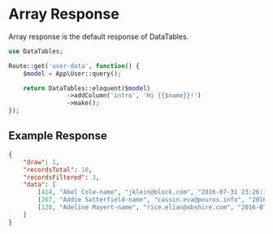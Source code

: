 # Array Response

Array response is the default response of DataTables.

```php
use DataTables;

Route::get('user-data', function() {
	$model = App\User::query();

	return DataTables::eloquent($model)
				->addColumn('intro', 'Hi {{$name}}!')
				->make();
});
```

<a name="response"></a>
## Example Response

```json
{
	"draw": 1,
	"recordsTotal": 10,
	"recordsFiltered": 3,
	"data": [
		[414, "Abel Cole-name", "jklein@block.com", "2016-07-31 23:26:10", "2016-07-31 23:26:10"],
		[267, "Addie Satterfield-name", "cassin.eva@pouros.info", "2016-07-31 23:26:00", "2016-07-31 23:26:00"],
		[120, "Adeline Mayert-name", "rice.elian@abshire.com", "2016-07-31 23:25:50", "2016-07-31 23:25:50"]
	]
}
```
